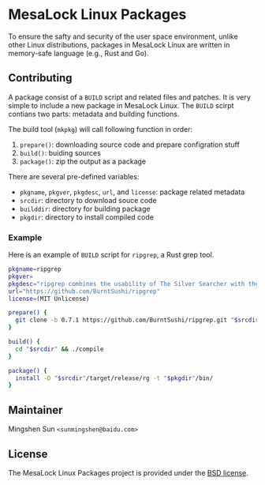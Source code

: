 # MesaLock Linux Packages

To ensure the safty and security of the user space environment, unlike other
Linux distributions, packages in MesaLock Linux are written in memory-safe
language (e.g., Rust and Go).

## Contributing

A package consist of a `BUILD` script and related files and patches. It is very
simple to include a new package in MesaLock Linux. The `BUILD` scirpt contians
two parts: metadata and building functions.

The build tool (`mkpkg`) will call following function in order:
  1. `prepare()`: downloading source code and prepare configration stuff
  2. `build()`: buiding sources
  3. `package()`: zip the output as a package

There are several pre-defined variables:
  - `pkgname`, `pkgver`, `pkgdesc`, `url`, and `license`: package related metadata
  - `srcdir`: directory to download souce code
  - `builddir`: directory for building package
  - `pkgdir`: directory to install compiled code

### Example

Here is an example of `BUILD` script for `ripgrep`, a Rust grep tool.

```sh
pkgname=ripgrep
pkgver=
pkgdesc="ripgrep combines the usability of The Silver Searcher with the raw speed of grep."
url="https://github.com/BurntSushi/ripgrep"
license=(MIT Unlicense)

prepare() {
  git clone -b 0.7.1 https://github.com/BurntSushi/ripgrep.git "$srcdir"
}

build() {
  cd "$srcdir" && ./compile
}

package() {
  install -D "$srcdir"/target/release/rg -t "$pkgdir"/bin/
}
```

## Maintainer

Mingshen Sun `<sunmingshen@baidu.com>`

## License

The MesaLock Linux Packages project is provided under the [BSD license](LICENSE).
